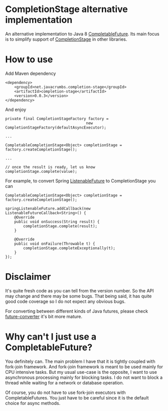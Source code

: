 CompletionStage alternative implementation
==========================================

An alternative implementation to Java 8 [CompletableFuture](https://docs.oracle.com/javase/8/docs/api/java/util/concurrent/CompletableFuture.html).
Its main focus is to simplify support of [CompletionStage](https://docs.oracle.com/javase/8/docs/api/java/util/concurrent/CompletionStage.html) in
other libraries.

# How to use

Add Maven dependency

    <dependency>
        <groupId>net.javacrumbs.completion-stage</groupId>
        <artifactId>completion-stage</artifactId>
        <version>0.0.3</version>
    </dependency>

And enjoy

    private final CompletionStageFactory factory =
                                        new CompletionStageFactory(defaultAsyncExecutor);

    ...

    CompletableCompletionStage<Object> completionStage = factory.createCompletionStage();

    ...

    // once the result is ready, let us know
    completionStage.complete(value);

For example, to convert Spring [ListenableFuture](http://docs.spring.io/spring/docs/current/javadoc-api/org/springframework/util/concurrent/ListenableFuture.html)
to CompletionStage you can

    CompletableCompletionStage<Object> completionStage = factory.createCompletionStage();

    springListenableFuture.addCallback(new ListenableFutureCallback<String>() {
        @Override
        public void onSuccess(String result) {
            completionStage.complete(result);
        }

        @Override
        public void onFailure(Throwable t) {
            completionStage.completeExceptionally(t);
        }
    });


# Disclaimer

It's quite fresh code as you can tell from the version number. So the API may change and there may be some bugs. That being said, it
has quite good code coverage so I do not expect any obvious bugs.

For converting between different kinds of Java futures, please check [future-converter](https://github.com/lukas-krecan/future-converter)
it's bit more mature.

# Why can't I just use a CompletableFuture?

You definitely can. The main problem I have that it is tightly coupled with fork-join framework.
And fork-join framework is meant to be used mainly for CPU intensive tasks. But my usual use-case
is the opposite, I want to use asynchronous processing mainly for blocking tasks. I do not want to
block a thread while waiting for a network or database operation.

Of course, you do not have to use fork-join executors with CompletableFutures. You just have to be careful since it is
the default choice for async methods.



